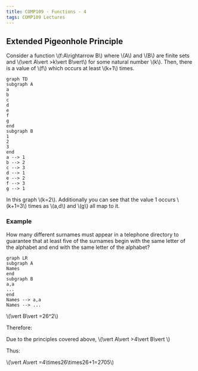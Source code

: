 ```yaml
---
title: COMP109 - Functions - 4
tags: COMP109 Lectures
---
```

## Extended Pigeonhole Principle
Consider a function &#92;(f:A&#92;rightarrow B&#92;) where &#92;(A&#92;) and &#92;(B&#92;) are finite sets and &#92;(&#92;vert A&#92;vert >k&#92;vert B&#92;vert&#92;) for some natural number &#92;(k&#92;). Then, there is a value of &#92;(f&#92;) which occurs at least &#92;(k+1&#92;) times.

```mermaid
graph TD
subgraph A
a
b
c
d
e
f
g
end 
subgraph B
1
2
3
end
a --> 1
b --> 2
c --> 3
d --> 1
e --> 2
f --> 3
g --> 1
```

In this graph &#92;(k=2&#92;). Additionally you can see that the value 1 occurs &#92;(k+1=3&#92;) times as &#92;(a,d&#92;) and &#92;(g&#92;) all map to it.

### Example
How many different surnames must appear in a telephone directory to guarantee that at least five of the surnames begin with the same letter of the alphabet and end with the same letter of the alphabet?

```mermaid
graph LR
subgraph A
Names
end
subgraph B
a,a
...
end
Names --> a,a
Names --> ...
```

&#92;(&#92;vert B&#92;vert =26^2&#92;)

Therefore:

Due to the principles covered above, &#92;(&#92;vert A&#92;vert >4&#92;vert B&#92;vert &#92;)

Thus:

&#92;(&#92;vert A&#92;vert =4&#92;times26&#92;times26+1=2705&#92;)

